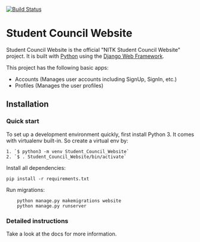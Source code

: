[![Build Status](https://travis-ci.org/IE-NITK/NITK-Student-Council-Website.svg)](https://travis-ci.org/IE-NITK/NITK-Student-Council-Website)

# Student Council Website

Student Council Website is the official "NITK Student Council Website" project. It is built with [Python][0] using the [Django Web Framework][1].

This project has the following basic apps:

* Accounts (Manages user accounts including SignUp, SignIn, etc.)
* Profiles (Manages the user profiles)

## Installation

### Quick start

To set up a development environment quickly, first install Python 3. It
comes with virtualenv built-in. So create a virtual env by:

    1. `$ python3 -m venv Student_Council_Website`
    2. `$ . Student_Council_Website/bin/activate`

Install all dependencies:

    pip install -r requirements.txt

Run migrations:
```
    python manage.py makemigrations website
    python manage.py runserver
```
### Detailed instructions

Take a look at the docs for more information.

[0]: https://www.python.org/
[1]: https://www.djangoproject.com/
